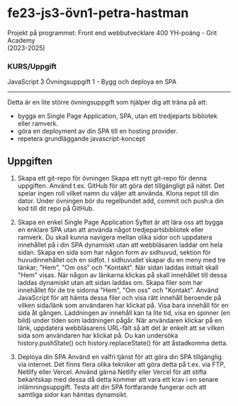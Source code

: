 
# fe23-js3-övn1-petra-hastman

Projekt på programmet:
Front end webbutvecklare 400 YH-poäng - Grit Academy  
(2023-2025)

### KURS/Uppgift
JavaScript 3
Övningsuppgift 1 - Bygg och deploya en SPA

---
Detta är en lite större övningsuppgift som hjälper dig att träna på att:
* bygga en Single Page Application, SPA, utan ett tredjeparts bibliotek eller ramverk.
* göra en deployment av din SPA till en hosting provider.
* repetera grundläggande javascript-koncept

## Uppgiften

1. Skapa ett git-repo för övningen
Skapa ett nytt git-repo för denna uppgiften. Använd t.ex. GitHub för att göra det tillgängligt på nätet.
Det spelar ingen roll vilket namn du väljer att använda. Klona repot till din dator. Under övningen bör
du regelbundet add, commit och push:a din kod till dit repo på GitHub.

2. Skapa en enkel Single Page Application
Syftet är att lära oss att bygga en enklare SPA utan att använda något tredjepartsbibliotek eller
ramverk. Du skall kunna navigera mellan olika sidor och uppdatera innehållet på i din SPA dynamiskt
utan att webbläsaren laddar om hela sidan.
Skapa en sida som har någon form av sidhuvud, sektion för huvudinnehållet och en sidfot. I
sidhuvudet skapar du en meny med tre länkar; "Hem", "Om oss" och "Kontakt". När sidan laddas
initialt skall "Hem" visas. När någon av länkarna klickas på skall innehållet till dessa laddas dynamiskt
utan att sidan laddas om.
Skapa filer som har innehållet för de tre sidorna "Hem", "Om oss" och "Kontakt". Använd JavaScript
för att hämta dessa filer och visa rätt innehåll beroende på vilken sida/länk som användaren har klickat
på. Visa bara innehåll för en sida åt gången. Laddningen av innehåll kan ta lite tid, visa en spinner (en
bild) under tiden som laddningen pågår.
När användaren klickar på en länk, uppdatera webbläsarens URL-fält så att det är enkelt att se vilken
sida som användaren har klickat på. Du kan undersöka history.pushState() och history.replaceState()
för att åstadkomma detta.

3. Deploya din SPA
Använd en valfri tjänst för att göra din SPA tillgänglig via internet. Det finns flera olika tekniker att göra
detta på t.ex. via FTP, Netlify eller Vercel.
Använd gärna Netlify eller Vercel för att stifta bekantskap med dessa då detta kommer att vara ett
krav i en senare inlämningsuppgift.
Testa att din SPA fortfarande fungerar och att samtliga sidor kan hämtas dynamsikt.
